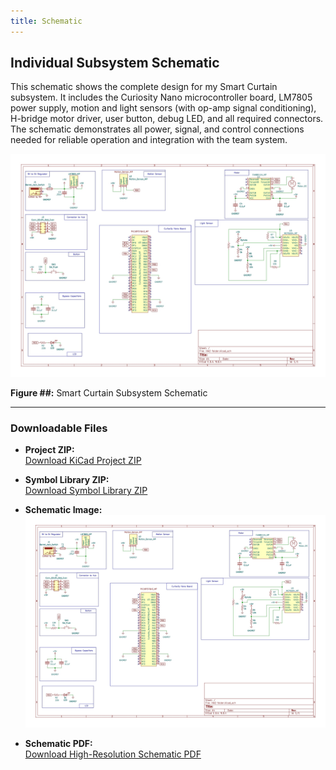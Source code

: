 ```yaml
---
title: Schematic
---
```


## Individual Subsystem Schematic

This schematic shows the complete design for my Smart Curtain subsystem. It includes the Curiosity Nano microcontroller board, LM7805 power supply, motion and light sensors (with op-amp signal conditioning), H-bridge motor driver, user button, debug LED, and all required connectors. The schematic demonstrates all power, signal, and control connections needed for reliable operation and integration with the team system.

![Smart Curtain Schematic](Individual_Schematic_image_MP.jpg)

**Figure ##:** Smart Curtain Subsystem Schematic

---

### Downloadable Files

- **Project ZIP:**  
  [Download KiCad Project ZIP](HW2folder_MP.zip)

- **Symbol Library ZIP:**  
  [Download Symbol Library ZIP](Voltage_regulator_symbol.zip)

- **Schematic Image:**  
  ![Smart Curtain Schematic](Individual_Schematic_image_MP.jpg "Smart Curtain Subsystem Schematic")

- **Schematic PDF:**  
  [Download High-Resolution Schematic PDF](HW2folder.pdf)